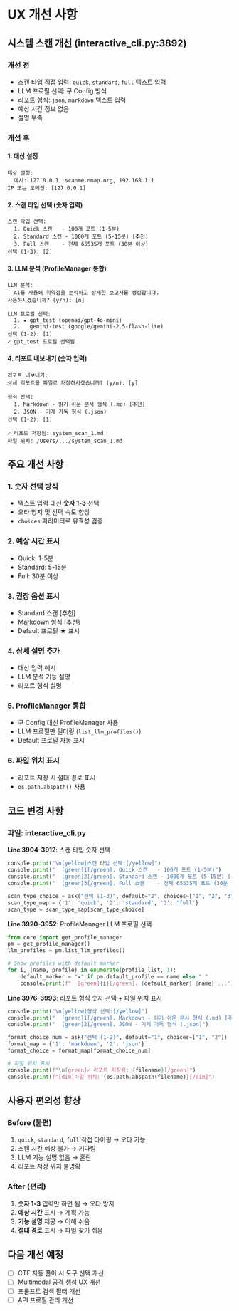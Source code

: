 # UX 개선 사항

## 시스템 스캔 개선 (interactive_cli.py:3892)

### 개선 전
- 스캔 타입 직접 입력: `quick`, `standard`, `full` 텍스트 입력
- LLM 프로필 선택: 구 Config 방식
- 리포트 형식: `json`, `markdown` 텍스트 입력
- 예상 시간 정보 없음
- 설명 부족

### 개선 후

#### 1. 대상 설정
```
대상 설정:
  예시: 127.0.0.1, scanme.nmap.org, 192.168.1.1
IP 또는 도메인: [127.0.0.1]
```

#### 2. 스캔 타입 선택 (숫자 입력)
```
스캔 타입 선택:
  1. Quick 스캔   - 100개 포트 (1-5분)
  2. Standard 스캔 - 1000개 포트 (5-15분) [추천]
  3. Full 스캔    - 전체 65535개 포트 (30분 이상)
선택 (1-3): [2]
```

#### 3. LLM 분석 (ProfileManager 통합)
```
LLM 분석:
  AI를 사용해 취약점을 분석하고 상세한 보고서를 생성합니다.
사용하시겠습니까? (y/n): [n]

LLM 프로필 선택:
  1. ★ gpt_test (openai/gpt-4o-mini)
  2.   gemini-test (google/gemini-2.5-flash-lite)
선택 (1-2): [1]
✓ gpt_test 프로필 선택됨
```

#### 4. 리포트 내보내기 (숫자 입력)
```
리포트 내보내기:
상세 리포트를 파일로 저장하시겠습니까? (y/n): [y]

형식 선택:
  1. Markdown - 읽기 쉬운 문서 형식 (.md) [추천]
  2. JSON - 기계 가독 형식 (.json)
선택 (1-2): [1]

✓ 리포트 저장됨: system_scan_1.md
파일 위치: /Users/.../system_scan_1.md
```

## 주요 개선 사항

### 1. 숫자 선택 방식
- 텍스트 입력 대신 **숫자 1-3** 선택
- 오타 방지 및 선택 속도 향상
- `choices` 파라미터로 유효성 검증

### 2. 예상 시간 표시
- Quick: 1-5분
- Standard: 5-15분
- Full: 30분 이상

### 3. 권장 옵션 표시
- Standard 스캔 [추천]
- Markdown 형식 [추천]
- Default 프로필 ★ 표시

### 4. 상세 설명 추가
- 대상 입력 예시
- LLM 분석 기능 설명
- 리포트 형식 설명

### 5. ProfileManager 통합
- 구 Config 대신 ProfileManager 사용
- LLM 프로필만 필터링 (`list_llm_profiles()`)
- Default 프로필 자동 표시

### 6. 파일 위치 표시
- 리포트 저장 시 절대 경로 표시
- `os.path.abspath()` 사용

## 코드 변경 사항

### 파일: interactive_cli.py

**Line 3904-3912**: 스캔 타입 숫자 선택
```python
console.print("\n[yellow]스캔 타입 선택:[/yellow]")
console.print("  [green]1[/green]. Quick 스캔   - 100개 포트 (1-5분)")
console.print("  [green]2[/green]. Standard 스캔 - 1000개 포트 (5-15분) [추천]")
console.print("  [green]3[/green]. Full 스캔    - 전체 65535개 포트 (30분 이상)")

scan_type_choice = ask("선택 (1-3)", default="2", choices=["1", "2", "3"])
scan_type_map = {'1': 'quick', '2': 'standard', '3': 'full'}
scan_type = scan_type_map[scan_type_choice]
```

**Line 3920-3952**: ProfileManager LLM 프로필 선택
```python
from core import get_profile_manager
pm = get_profile_manager()
llm_profiles = pm.list_llm_profiles()

# Show profiles with default marker
for i, (name, profile) in enumerate(profile_list, 1):
    default_marker = "★" if pm.default_profile == name else " "
    console.print(f"  [green]{i}[/green]. {default_marker} {name} ...")
```

**Line 3976-3993**: 리포트 형식 숫자 선택 + 파일 위치 표시
```python
console.print("\n[yellow]형식 선택:[/yellow]")
console.print("  [green]1[/green]. Markdown - 읽기 쉬운 문서 형식 (.md) [추천]")
console.print("  [green]2[/green]. JSON - 기계 가독 형식 (.json)")

format_choice_num = ask("선택 (1-2)", default="1", choices=["1", "2"])
format_map = {'1': 'markdown', '2': 'json'}
format_choice = format_map[format_choice_num]

# 파일 위치 표시
console.print(f"\n[green]✓ 리포트 저장됨: {filename}[/green]")
console.print(f"[dim]파일 위치: {os.path.abspath(filename)}[/dim]")
```

## 사용자 편의성 향상

### Before (불편)
1. `quick`, `standard`, `full` 직접 타이핑 → 오타 가능
2. 스캔 시간 예상 불가 → 기다림
3. LLM 기능 설명 없음 → 혼란
4. 리포트 저장 위치 불명확

### After (편리)
1. **숫자 1-3** 입력만 하면 됨 → 오타 방지
2. **예상 시간** 표시 → 계획 가능
3. **기능 설명** 제공 → 이해 쉬움
4. **절대 경로** 표시 → 파일 찾기 쉬움

## 다음 개선 예정

- [ ] CTF 자동 풀이 시 도구 선택 개선
- [ ] Multimodal 공격 생성 UX 개선
- [ ] 프롬프트 검색 필터 개선
- [ ] API 프로필 관리 개선
